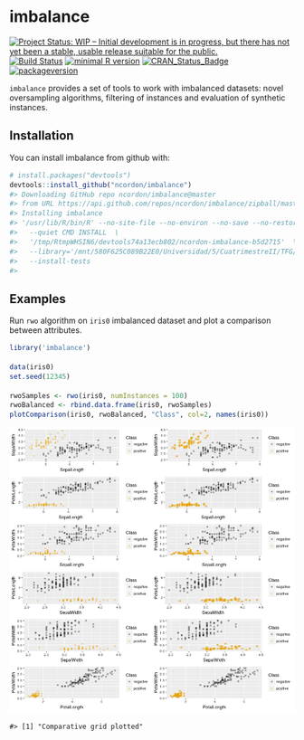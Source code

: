 
<!-- README.md is generated from README.Rmd. Please edit that file -->
imbalance
=========

[![Project Status: WIP – Initial development is in progress, but there has not yet been a stable, usable release suitable for the public.](http://www.repostatus.org/badges/latest/wip.svg)](http://www.repostatus.org/#wip) [![Build Status](https://travis-ci.org/ncordon/imbalance.svg?branch=master)](https://travis-ci.org/ncordon/imbalance) [![minimal R version](https://img.shields.io/badge/R%3E%3D-3.4.1-6666ff.svg)](https://cran.r-project.org/) [![CRAN\_Status\_Badge](http://www.r-pkg.org/badges/version/imbalance)](https://cran.r-project.org/package=imbalance) [![packageversion](https://img.shields.io/badge/Package%20version-0.0.0.9000-orange.svg?style=flat-square)](commits/master)

`imbalance` provides a set of tools to work with imbalanced datasets: novel oversampling algorithms, filtering of instances and evaluation of synthetic instances.

Installation
------------

You can install imbalance from github with:

``` r
# install.packages("devtools")
devtools::install_github("ncordon/imbalance")
#> Downloading GitHub repo ncordon/imbalance@master
#> from URL https://api.github.com/repos/ncordon/imbalance/zipball/master
#> Installing imbalance
#> '/usr/lib/R/bin/R' --no-site-file --no-environ --no-save --no-restore  \
#>   --quiet CMD INSTALL  \
#>   '/tmp/RtmpWHSIN6/devtools74a13ecb802/ncordon-imbalance-b5d2715'  \
#>   --library='/mnt/580F625C089B22E0/Universidad/5/CuatrimestreII/TFG/imbalance/packrat/lib/x86_64-pc-linux-gnu/3.4.1'  \
#>   --install-tests
#> 
```

Examples
--------

Run `rwo` algorithm on `iris0` imbalanced dataset and plot a comparison between attributes.

``` r
library('imbalance')

data(iris0)
set.seed(12345)

rwoSamples <- rwo(iris0, numInstances = 100)
rwoBalanced <- rbind.data.frame(iris0, rwoSamples)
plotComparison(iris0, rwoBalanced, "Class", col=2, names(iris0))
```

![](README-example-1.png)

    #> [1] "Comparative grid plotted"
